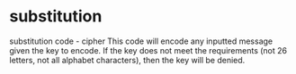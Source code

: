 # substitution
substitution code - cipher
This code will encode any inputted message given the key to encode. If the key does not meet the requirements (not 26 letters, not all alphabet characters), then the key will be denied. 
